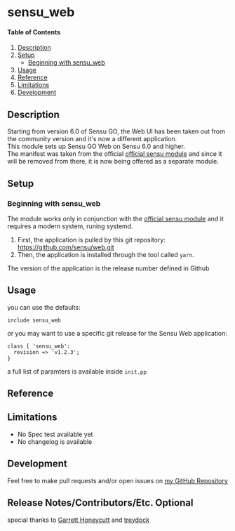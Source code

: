 # sensu_web

#### Table of Contents

1. [Description](#description)
1. [Setup](#setup)
    * [Beginning with sensu_web](#beginning-with-sensu_web)
1. [Usage](#usage)
1. [Reference](#reference)
1. [Limitations](#limitations)
1. [Development](#development)

## Description

Starting from version 6.0 of Sensu GO, the Web UI has been taken out from the community version and it's now a different application.  
This module sets up Sensu GO Web on Sensu 6.0 and higher.  
The manifest was taken from the official [official sensu module](https://github.com/sensu/sensu-puppet) and since it will be removed from there, it is now being offered as a separate module.

## Setup

### Beginning with sensu_web

The module works only in conjunction with the [official sensu module](https://github.com/sensu/sensu-puppet) and it requires a modern system, runing systemd.  

1. First, the application is pulled by this git repository: https://github.com/sensu/web.git
2. Then, the application is installed through the tool called `yarn`.  

The version of the application is the release number defined in Github

## Usage

you can use the defaults:

```puppet
include sensu_web
```

or you may want to use a specific git release for the Sensu Web application:

```puppet
class { 'sensu_web':
  revision => 'v1.2.3';
}

```

a full list of paramters is available inside `init.pp`

## Reference

## Limitations

* No Spec test available yet
* No changelog is available

## Development

Feel free to make pull requests and/or open issues on [my GitHub Repository](https://github.com/maxadamo/sensu_web)

## Release Notes/Contributors/Etc. **Optional**

special thanks to [Garrett Honeycutt](@ghoneycutt) and [treydock](treydock)
